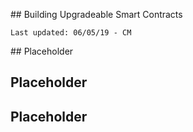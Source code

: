 ## Building Upgradeable Smart Contracts

`Last updated: 06/05/19 - CM`

## Placeholder

## Placeholder

## Placeholder

